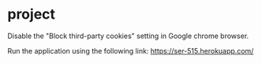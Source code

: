 # project

 Disable the "Block third-party cookies" setting in Google chrome browser.
 
 Run the application using the following link:
 https://ser-515.herokuapp.com/


